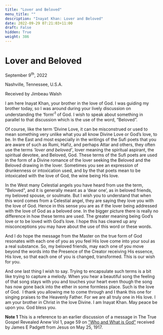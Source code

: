 ```yaml
---
title: "Lover and Beloved"
menu_title: ""
description: "Inayat Khan: Lover and Beloved"
date: 2022-09-29 07:21:03+11:00
draft: False
hidden: True
weight: 386
---
```

# Lover and Beloved  

September 9<sup>th</sup>, 2022

Nashville, Tennessee, U.S.A.

Received by Jimbeau Walsh   



I am here Inayat Khan, your brother in the love of God. I was guiding my brother today, so I was around during your lively discussion on understanding the ‘form’<sup>1</sup> of God. I wish to speak about something in parallel to that discussion which is the use of the word, “Beloved”. 

Of course, like the term ‘Divine Love,  it can be misconstrued or used to mean something very unlike what you all know Divine Love or God’s love, to be. In the East and most especially in the writings of the Sufi poets that you are aware of such as Rumi, Hafiz, and perhaps Attar and others, they often use the terms *‘lover and beloved’*, lover meaning the spiritual aspirant, the spiritual devotee, and Beloved, God. These terms of the Sufi poets are used in the form of a Divine romance of the lover seeking the Beloved and the Beloved drawing in the lover. Sometimes you see an expression of drunkenness or intoxication used, and by the that poets mean to be intoxicated with the love of God, the wine being His love. 

In the West many Celestial angels you have heard from use the term, "Beloved", and it is generally meant as a ‘dear one’, as in beloved friends, my beloved spouse, or soulmate. But I wish you to understand that when this word comes from a Celestial angel, they are saying they love you with the love of God. Hence in this sense you are as if the lover being addressed with the love of God as a beloved one. In the bigger picture there is really no difference in how these terms are used. The greater meaning being God’s love or to be loved with God’s love. I hope this has cleared up any misconceptions you may have about the use of this word or these words. 

And I do hope the message from the Master on the true form of God resonates with each one of you as you feel His love come into your soul as a real substance. So, my beloved friends, may each one of you move beyond the words into the Presence of the Creator receiving His essence, His love, so that each one of you is changed, transformed. This is our wish for you. 
  
And one last thing I wish to say. Trying to encapsulate such terms is a bit like trying to capture a melody. When you hear a beautiful song the feeling of that song stays with you and touches your heart even though the song has now gone back into the ether in some formless place. Such is the love of God. 
 I thank you allowing me to come through and I thank this one for singing praises to the Heavenly Father. For we are all truly one in His love. I am your brother in Christ in the love Divine. I am Inayat Khan. May peace be upon you. God bless you. 

**Note 1** This is a reference to an earlier discussion of a message in The True Gospel Revealed Anew Vol 1, page 59 on ["Who and What is God"](https://new-birth.net/padgetts-messages/true-gospel-revealed-anew-by-jesus-volume-1/who-and-what-is-god-vol-1-pg59/) received by James E Padgett from Jesus on May 25, 1917. 